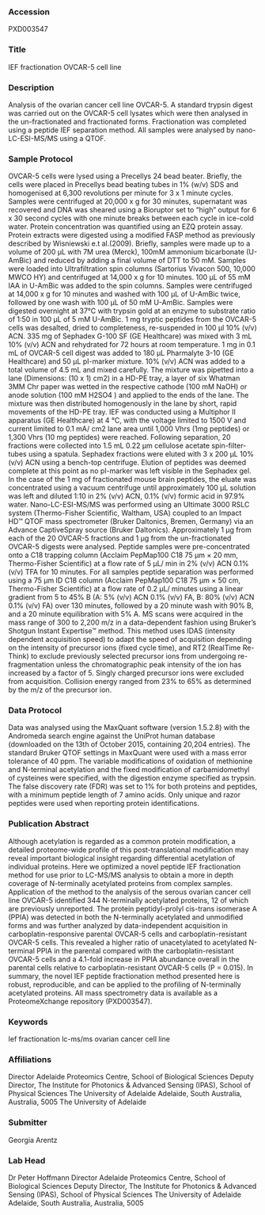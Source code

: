 ### Accession
PXD003547

### Title
IEF fractionation OVCAR-5 cell line

### Description
Analysis of the ovarian cancer cell line OVCAR-5. A standard trypsin digest was carried out on the OVCAR-5 cell lysates which were then analysed in the un-fractionated and fractionated forms. Fractionation was completed using a peptide IEF separation method. All samples were analysed by nano-LC-ESI-MS/MS using a QTOF.

### Sample Protocol
OVCAR-5 cells were lysed using a Precellys 24 bead beater. Briefly, the cells were placed in Precellys bead beating tubes in 1% (w/v) SDS and homogenised at 6,300 revolutions per minute for 3 x 1 minute cycles. Samples were centrifuged at 20,000 x g for 30 minutes, supernatant was recovered and DNA was sheared using a Bioruptor set to “high” output for 6 x 30 second cycles with one minute breaks between each cycle in ice-cold water. Protein concentration was quantified using an EZQ protein assay. Protein extracts were digested using a modified FASP method as previously described by Wisniewski e.t al.(2009). Briefly, samples were made up to a volume of 200 μL with 7M urea (Merck), 100mM ammonium bicarbonate (U-AmBic) and reduced by adding a final volume of DTT to 50 mM. Samples were loaded into Ultrafiltration spin columns (Sartorius Vivacon 500, 10,000 MWCO HY) and centrifuged at 14,000 x g for 10 minutes. 100 μL of 55 mM IAA in U-AmBic was added to the spin columns. Samples were centrifuged at 14,000 x g for 10 minutes and washed with 100 µL of U-AmBic twice, followed by one wash with 100 μL of 50 mM U-AmBic. Samples were digested overnight at 37°C with trypsin gold at an enzyme to substrate ratio of 1:50 in 100 μL of 5 mM U-AmBic. 1 mg tryptic peptides from the OVCAR-5 cells was desalted, dried to completeness, re-suspended in 100 µl 10% (v/v) ACN.  335 mg of Sephadex G-100 SF (GE Healthcare) was mixed with 3 mL 10% (v/v) ACN and rehydrated for 72 hours at room temperature. 1 mg in 0.1 mL of OVCAR-5 cell digest was added to 180 µL Pharmalyte 3-10 (GE Healthcare) and 50 µL pI-marker mixture. 10% (v/v) ACN was added to a total volume of 4.5 mL and mixed carefully. The mixture was pipetted into a lane (Dimensions: (10 x 1) cm2) in a HD-PE tray, a layer of six Whatman 3MM Chr paper was wetted in the respective cathode (100 mM NaOH) or anode solution (100 mM H2SO4 ) and applied to the ends of the lane. The mixture was then distributed homogenously in the lane by short, rapid movements of the HD-PE tray. IEF was conducted using a Multiphor II apparatus (GE Healthcare) at 4 °C, with the voltage limited to 1500 V and current limited to 0.1 mA/ cm2 lane area until 1,000 Vhrs (1mg peptides) or 1,300 Vhrs (10 mg peptides) were reached. Following separation, 20 fractions were collected into 1.5 mL 0.22 µm cellulose acetate spin-filter-tubes using a spatula. Sephadex fractions were eluted with 3 x 200 µL 10% (v/v) ACN using a bench-top centrifuge. Elution of peptides was deemed complete at this point as no pI-marker was left visible in the Sephadex gel. In the case of the 1 mg of fractionated mouse brain peptides, the eluate was concentrated using a vacuum centrifuge until approximately 100 µL solution was left and diluted 1:10 in 2% (v/v) ACN, 0.1% (v/v) formic acid in 97.9% water.   Nano-LC-ESI-MS/MS was performed using an Ultimate 3000 RSLC system (Thermo-Fisher Scientific, Waltham, USA) coupled to an Impact HD™ QTOF mass spectrometer (Bruker Daltonics, Bremen, Germany) via an Advance CaptiveSpray source (Bruker Daltonics). Approximately 1 µg from each of the 20 OVCAR-5 fractions and 1 µg from the un-fractionated OVCAR-5 digests were analysed. Peptide samples were pre-concentrated onto a C18 trapping column (Acclaim PepMap100 C18 75 μm × 20 mm, Thermo-Fisher Scientific) at a flow rate of 5 μL/ min in 2% (v/v) ACN 0.1% (v/v) TFA for 10 minutes. For all samples peptide separation was performed using a 75 μm ID C18 column (Acclaim PepMap100 C18 75 μm × 50 cm, Thermo-Fisher Scientific) at a flow rate of 0.2 μL/ minutes using a linear gradient from 5 to 45% B (A: 5% (v/v) ACN 0.1% (v/v) FA, B: 80% (v/v) ACN 0.1% (v/v) FA) over 130 minutes, followed by a 20 minute wash with 90% B, and a 20 minute equilibration with 5% A. MS scans were acquired in the mass range of 300 to 2,200 m/z in a data-dependent fashion using Bruker’s Shotgun Instant Expertise™ method. This method uses IDAS (intensity dependent acquisition speed) to adapt the speed of acquisition depending on the intensity of precursor ions (fixed cycle time), and RT2 (RealTime Re-Think) to exclude previously selected precursor ions from undergoing re-fragmentation unless the chromatographic peak intensity of the ion has increased by a factor of 5. Singly charged precursor ions were excluded from acquisition. Collision energy ranged from 23% to 65% as determined by the m/z of the precursor ion.

### Data Protocol
Data was analysed using the MaxQuant software (version 1.5.2.8) with the Andromeda search engine against the UniProt human database (downloaded on the 13th of October 2015, containing 20,204 entries). The standard Bruker QTOF settings in MaxQuant were used with a mass error tolerance of 40 ppm. The variable modifications of oxidation of methionine and N-terminal acetylation and the fixed modification of carbamidomethyl of cysteines were specified, with the digestion enzyme specified as trypsin. The false discovery rate (FDR) was set to 1% for both proteins and peptides, with a minimum peptide length of 7 amino acids. Only unique and razor peptides were used when reporting protein identifications.

### Publication Abstract
Although acetylation is regarded as a common protein modification, a detailed proteome-wide profile of this post-translational modification may reveal important biological insight regarding differential acetylation of individual proteins. Here we optimized a novel peptide IEF fractionation method for use prior to LC-MS/MS analysis to obtain a more in depth coverage of N-terminally acetylated proteins from complex samples. Application of the method to the analysis of the serous ovarian cancer cell line OVCAR-5 identified 344 N-terminally acetylated proteins, 12 of which are previously unreported. The protein peptidyl-prolyl cis-trans isomerase A (PPIA) was detected in both the N-terminally acetylated and unmodified forms and was further analyzed by data-independent acquisition in carboplatin-responsive parental OVCAR-5 cells and carboplatin-resistant OVCAR-5 cells. This revealed a higher ratio of unacetylated to acetylated N-terminal PPIA in the parental compared with the carboplatin-resistant OVCAR-5 cells and a 4.1-fold increase in PPIA abundance overall in the parental cells relative to carboplatin-resistant OVCAR-5 cells (P = 0.015). In summary, the novel IEF peptide fractionation method presented here is robust, reproducible, and can be applied to the profiling of N-terminally acetylated proteins. All mass spectrometry data is available as a ProteomeXchange repository (PXD003547).

### Keywords
Ief fractionation lc-ms/ms ovarian cancer cell line

### Affiliations
Director Adelaide Proteomics Centre, School of Biological Sciences Deputy Director, The Institute for Photonics & Advanced Sensing (IPAS), School of Physical Sciences The University of Adelaide Adelaide, South Australia, Australia, 5005
The University of Adelaide

### Submitter
Georgia Arentz

### Lab Head
Dr Peter Hoffmann
Director Adelaide Proteomics Centre, School of Biological Sciences Deputy Director, The Institute for Photonics & Advanced Sensing (IPAS), School of Physical Sciences The University of Adelaide Adelaide, South Australia, Australia, 5005


